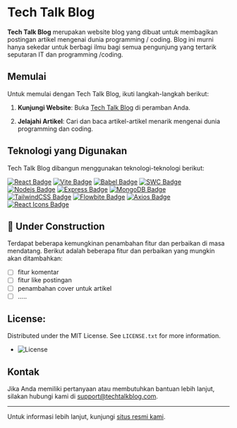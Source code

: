 # Tech Talk Blog

**Tech Talk Blog** merupakan website blog yang dibuat untuk membagikan postingan artikel mengenai dunia programming / coding. Blog ini murni hanya sekedar untuk berbagi ilmu bagi semua pengunjung yang tertarik seputaran IT dan programming /coding.

## Memulai

Untuk memulai dengan Tech Talk Blog, ikuti langkah-langkah berikut:

1. **Kunjungi Website**:
   Buka [Tech Talk Blog](https://tech-talk-blog-rho.vercel.app/) di peramban Anda.

2. **Jelajahi Artikel**:
   Cari dan baca artikel-artikel menarik mengenai dunia programming dan coding.


## Teknologi yang Digunakan

Tech Talk Blog dibangun menggunakan teknologi-teknologi berikut:

[![React Badge](https://img.shields.io/badge/react-%2320232a.svg?style=for-the-badge&logo=react&logoColor=%2361DAFB)](#)
[![Vite Badge](https://img.shields.io/badge/vite-%23646CFF.svg?style=for-the-badge&logo=vite&logoColor=white)](#)
[![Babel Badge](https://img.shields.io/badge/babel-%23F9DC3E.svg?style=for-the-badge&logo=babel&logoColor=black)](#)
[![SWC Badge](https://img.shields.io/badge/swc-%23CA4245.svg?style=for-the-badge&logo=swc&logoColor=white)](#)
[![Nodejs Badge](https://img.shields.io/badge/node.js-%23339933.svg?style=for-the-badge&logo=nodedotjs&logoColor=white)](#)
[![Express Badge](https://img.shields.io/badge/express-%23000000.svg?style=for-the-badge&logo=express&logoColor=white)](#)
[![MongoDB Badge](https://img.shields.io/badge/mongodb-%2347A248.svg?style=for-the-badge&logo=mongodb&logoColor=white)](#)
[![TailwindCSS Badge](https://img.shields.io/badge/tailwindcss-%2338B2AC.svg?style=for-the-badge&logo=tailwind-css&logoColor=white)](#)
[![Flowbite Badge](https://img.shields.io/badge/flowbite-%231A202C.svg?style=for-the-badge&logo=flowbite&logoColor=white)](#)
[![Axios Badge](https://img.shields.io/badge/axios-%235A29E4.svg?style=for-the-badge&logo=axios&logoColor=white)](#)
[![React Icons Badge](https://img.shields.io/badge/react--icons-%23E91E63.svg?style=for-the-badge&logo=react&logoColor=white)](#)

## 🚧 Under Construction
Terdapat beberapa kemungkinan penambahan fitur dan perbaikan di masa mendatang. Berikut adalah beberapa fitur dan perbaikan yang mungkin akan ditambahkan:
- [ ] fitur komentar
- [ ] fitur like postingan
- [ ] penambahan cover untuk artikel
- [ ] .....

## License:
Distributed under the MIT License. See `LICENSE.txt` for more information.
- ![License](https://img.shields.io/badge/License-MIT-yellow)

## Kontak

Jika Anda memiliki pertanyaan atau membutuhkan bantuan lebih lanjut, silakan hubungi kami di [support@techtalkblog.com](mailto:support@techtalkblog.com).

---

Untuk informasi lebih lanjut, kunjungi [situs resmi kami](https://tech-talk-blog-rho.vercel.app/).
